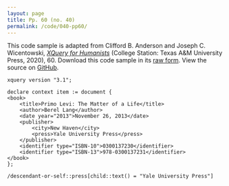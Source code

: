 ```yaml
---
layout: page
title: Pp. 60 (no. 40)
permalink: /code/040-pp60/
---
```


This code sample is adapted from Clifford B. Anderson and Joseph C. Wicentowski, 
[_XQuery for Humanists_](/) (College Station: Texas A&M University Press, 2020), 60. 
Download this code sample in its [raw form](/code/040-pp60/040-pp60.xq).
View the source on [GitHub](https://github.com/coding4humanists/xquery4humanists/blob/release/code/040-pp60/040-pp60.xq).

```xquery
xquery version "3.1";

declare context item := document {
<book>
    <title>Primo Levi: The Matter of a Life</title>
    <author>Berel Lang</author>
    <date year="2013">November 26, 2013</date>
    <publisher>
        <city>New Haven</city>
        <press>Yale University Press</press>
    </publisher>
    <identifier type="ISBN-10">0300137230</identifier>
    <identifier type="ISBN-13">978-0300137231</identifier>
</book>
};

/descendant-or-self::press[child::text() = "Yale University Press"]
```  
